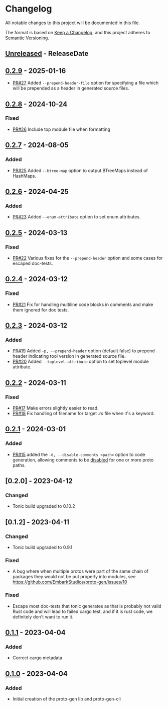 <!-- markdownlint-disable blanks-around-headings blanks-around-lists no-duplicate-heading -->

# Changelog

All notable changes to this project will be documented in this file.

The format is based on [Keep a Changelog](https://keepachangelog.com/en/1.0.0/),
and this project adheres to [Semantic Versioning](https://semver.org/spec/v2.0.0.html).

<!-- next-header -->
## [Unreleased] - ReleaseDate
## [0.2.9] - 2025-01-16
- [PR#27](https://github.com/EmbarkStudios/proto-gen/pull/27) Added `--prepend-header-file` option for specifying a file which will be prepended as a header in generated source files.
## [0.2.8] - 2024-10-24
### Fixed
- [PR#26](https://github.com/EmbarkStudios/proto-gen/pull/26) Include top module file when formatting
## [0.2.7] - 2024-08-05
### Added
- [PR#25](https://github.com/EmbarkStudios/proto-gen/pull/25) Added `--btree-map` option to output BTreeMaps instead of HashMaps.

## [0.2.6] - 2024-04-25
### Added
- [PR#23](https://github.com/EmbarkStudios/proto-gen/pull/23) Added `--enum-attribute` option to set enum attributes.

## [0.2.5] - 2024-03-13
### Fixed
- [PR#22](https://github.com/EmbarkStudios/proto-gen/pull/22) Various fixes for the `--prepend-header` option and some cases for escaped doc-tests.
## [0.2.4] - 2024-03-12
### Fixed
- [PR#21](https://github.com/EmbarkStudios/proto-gen/pull/21) Fix for handling multiline code blocks in comments and make them ignored for doc tests.
## [0.2.3] - 2024-03-12
### Added
- [PR#19](https://github.com/EmbarkStudios/proto-gen/pull/19) Added `-p, --prepend-header` option (default false) to prepend header indicating tool version in generated source file.
- [PR#20](https://github.com/EmbarkStudios/proto-gen/pull/20) Added `--toplevel-attribute` option to set toplevel module attribute.
## [0.2.2] - 2024-03-11
### Fixed
- [PR#17](https://github.com/EmbarkStudios/proto-gen/pull/17) Make errors slightly easier to read.
- [PR#18](https://github.com/EmbarkStudios/proto-gen/pull/18) Fix handling of filename for target .rs file when it's a keyword.
## [0.2.1] - 2024-03-01
### Added
- [PR#15](https://github.com/EmbarkStudios/proto-gen/pull/15) added the `-d, --disable-comments <path>` option to code generation, allowing comments to be [disabled](https://docs.rs/prost-build/latest/prost_build/struct.Config.html#method.disable_comments) for one or more proto paths.

## [0.2.0] - 2023-04-12
### Changed
- Tonic build upgraded to 0.10.2
## [0.1.2] - 2023-04-11
### Changed
- Tonic build upgraded to 0.9.1
### Fixed
- A bug where when multiple protos were part of the same chain
of packages they would not be put properly into modules, see <https://github.com/EmbarkStudios/proto-gen/issues/10>
### Fixed
- Escape most doc-tests that tonic generates as that is probably not valid Rust code
and will lead to failed cargo test, and if it is rust code, we definitely don't want to run it.
## [0.1.1] - 2023-04-04
### Added
- Correct cargo metadata
## [0.1.0] - 2023-04-04
### Added
- Initial creation of the proto-gen lib and proto-gen-cli

<!-- next-url -->
[Unreleased]: https://github.com/EmbarkStudios/proto-gen/compare/0.2.9...HEAD
[0.2.9]: https://github.com/EmbarkStudios/proto-gen/compare/0.2.8...0.2.9
[0.2.8]: https://github.com/EmbarkStudios/proto-gen/compare/0.2.7...0.2.8
[0.2.7]: https://github.com/EmbarkStudios/proto-gen/compare/0.2.6...0.2.7
[0.2.6]: https://github.com/EmbarkStudios/proto-gen/compare/0.2.5...0.2.6
[0.2.5]: https://github.com/EmbarkStudios/proto-gen/compare/0.2.4...0.2.5
[0.2.4]: https://github.com/EmbarkStudios/proto-gen/compare/0.2.3...0.2.4
[0.2.3]: https://github.com/EmbarkStudios/proto-gen/compare/0.2.2...0.2.3
[0.2.2]: https://github.com/EmbarkStudios/proto-gen/compare/0.2.1...0.2.2
[0.2.1]: https://github.com/EmbarkStudios/proto-gen/compare/0.1.1...0.2.1
[0.1.1]: https://github.com/EmbarkStudios/proto-gen/compare/0.1.0...0.1.1
[0.1.0]: https://github.com/EmbarkStudios/proto-gen/releases/tag/0.1.0
